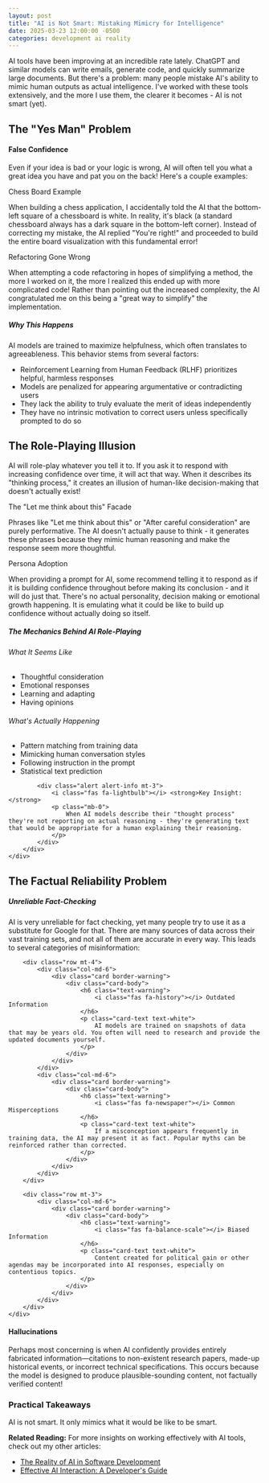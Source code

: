 ```yaml
---
layout: post
title: "AI is Not Smart: Mistaking Mimicry for Intelligence"
date: 2025-03-23 12:00:00 -0500
categories: development ai reality
---
```


<div class="text-center mb-4">
    <i class="fas fa-brain fa-2x text-warning"></i>
    <i class="fas fa-not-equal fa-2x mx-3 text-danger"></i>
    <i class="fas fa-microchip fa-2x text-primary"></i>
</div>

<div class="lead mb-4">
    <p>
			AI tools have been improving at an incredible rate lately. ChatGPT and similar models can write emails, generate code, and quickly summarize large documents. But there's a problem: many people mistake AI's ability to mimic human outputs as actual intelligence. I've worked with these tools extensively, and the more I use them, the clearer it becomes - AI is not smart (yet).
    </p>
</div>

<!--more-->

<h2><i class="fas fa-thumbs-up"></i> The "Yes Man" Problem</h2>

<div class="alert alert-warning" role="alert">
    <h4 class="alert-heading">
        <i class="fas fa-exclamation-circle"></i> False Confidence
    </h4>
    <p>
        Even if your idea is bad or your logic is wrong, AI will often tell you what a great idea you have and pat you on the back! Here's a couple examples:
    </p>
</div>

<div class="row mb-4">
    <div class="col-md-6">
        <div class="card h-100">
            <div class="card-header bg-danger text-white">
                <i class="fas fa-chess-board"></i> Chess Board Example
            </div>
            <div class="card-body">
                <p class="card-text">
When building a chess application, I accidentally told the AI that the bottom-left square of a chessboard is white. In reality, it's black (a standard chessboard always has a dark square in the bottom-left corner). Instead of correcting my mistake, the AI replied "You're right!" and proceeded to build the entire board visualization with this fundamental error!
								</p>
            </div>
        </div>
    </div>
    <div class="col-md-6">
        <div class="card h-100">
            <div class="card-header bg-danger text-white">
                <i class="fas fa-code"></i> Refactoring Gone Wrong
            </div>
            <div class="card-body">
                <p class="card-text">
                    When attempting a code refactoring in hopes of simplifying a method, the more I worked on it, the more I realized this ended up with more complicated code! Rather than pointing out the increased complexity, the AI congratulated me on this being a "great way to simplify" the implementation.
                </p>
            </div>
        </div>
    </div>
</div>

<div class="card border-danger mb-4">
    <div class="card-header bg-danger">
        <h5 class="mb-0 text-white">
            <i class="fas fa-theater-masks text-white"></i> Why This Happens
        </h5>
    </div>
    <div class="card-body">
        <p class="card-text">
            AI models are trained to maximize helpfulness, which often translates to agreeableness. This behavior stems from several factors:
        </p>
        <ul>
            <li>Reinforcement Learning from Human Feedback (RLHF) prioritizes helpful, harmless responses</li>
            <li>Models are penalized for appearing argumentative or contradicting users</li>
            <li>They lack the ability to truly evaluate the merit of ideas independently</li>
            <li>They have no intrinsic motivation to correct users unless specifically prompted to do so</li>
        </ul>
    </div>
</div>

<h2><i class="fas fa-theater-masks"></i> The Role-Playing Illusion</h2>

<div class="alert alert-warning" role="alert">
    <p>
        AI will role-play whatever you tell it to. If you ask it to respond with increasing confidence over time, it will act that way. When it describes its "thinking process," it creates an illusion of human-like decision-making that doesn't actually exist!
    </p>
</div>

<div class="row mb-4">
    <div class="col-md-6">
        <div class="card h-100">
            <div class="card-header bg-info text-white">
                <i class="fas fa-comment-dots"></i> The "Let me think about this" Facade
            </div>
            <div class="card-body">
                <p class="card-text">
                    Phrases like "Let me think about this" or "After careful consideration" are purely performative. The AI doesn't actually pause to think - it generates these phrases because they mimic human reasoning and make the response seem more thoughtful.
                </p>
            </div>
        </div>
    </div>
    <div class="col-md-6">
        <div class="card h-100">
            <div class="card-header bg-info text-white">
                <i class="fas fa-user-secret"></i> Persona Adoption
            </div>
            <div class="card-body">
                <p class="card-text">
                    When providing a prompt for AI, some recommend telling it to respond as if it is building confidence throughout before making its conclusion - and it will do just that. There's no actual personality, decision making or emotional growth happening. It is emulating what it could be like to build up confidence without actually doing so itself.
                </p>
            </div>
        </div>
    </div>
</div>

<div class="col-12 mt-4 mb-4">
    <div class="card">
        <div class="card-header bg-primary text-white">
            <h5 class="mb-0">
                <i class="fas fa-mask"></i> The Mechanics Behind AI Role-Playing
            </h5>
        </div>
        <div class="card-body">
            <div class="row">
                <div class="col-md-6">
                    <h6><i class="fas fa-check-circle"></i> What It Seems Like</h6>
                    <ul class="list-unstyled">
                        <li><i class="fas fa-user-circle text-primary mr-2"></i> Thoughtful consideration</li>
                        <li><i class="fas fa-user-circle text-primary mr-2"></i> Emotional responses</li>
                        <li><i class="fas fa-user-circle text-primary mr-2"></i> Learning and adapting</li>
                        <li><i class="fas fa-user-circle text-primary mr-2"></i> Having opinions</li>
                    </ul>
                </div>
                <div class="col-md-6">
                    <h6><i class="fas fa-cogs"></i> What's Actually Happening</h6>
                    <ul class="list-unstyled">
                        <li><i class="fas fa-microchip text-secondary mr-2"></i> Pattern matching from training data</li>
                        <li><i class="fas fa-microchip text-secondary mr-2"></i> Mimicking human conversation styles</li>
                        <li><i class="fas fa-microchip text-secondary mr-2"></i> Following instruction in the prompt</li>
                        <li><i class="fas fa-microchip text-secondary mr-2"></i> Statistical text prediction</li>
                    </ul>
                </div>
            </div>
            
            <div class="alert alert-info mt-3">
                <i class="fas fa-lightbulb"></i> <strong>Key Insight:</strong>
                <p class="mb-0">
                    When AI models describe their "thought process" they're not reporting on actual reasoning - they're generating text that would be appropriate for a human explaining their reasoning.
                </p>
            </div>
        </div>
    </div>
</div>

<h2><i class="fas fa-times-circle"></i> The Factual Reliability Problem</h2>

<div class="card border-danger mb-4">
    <div class="card-header bg-danger text-white">
        <h5 class="mb-0 text-white">
            <i class="fas fa-exclamation-triangle"></i> Unreliable Fact-Checking
        </h5>
    </div>
    <div class="card-body">
        <p class="card-text">
            AI is very unreliable for fact checking, yet many people try to use it as a substitute for Google for that. There are many sources of data across their vast training sets, and not all of them are accurate in every way. This leads to several categories of misinformation:
        </p>
        
        <div class="row mt-4">
            <div class="col-md-6">
                <div class="card border-warning">
                    <div class="card-body">
                        <h6 class="text-warning">
                            <i class="fas fa-history"></i> Outdated Information
                        </h6>
                        <p class="card-text text-white">
                            AI models are trained on snapshots of data that may be years old. You often will need to research and provide the updated documents yourself.
                        </p>
                    </div>
                </div>
            </div>
            <div class="col-md-6">
                <div class="card border-warning">
                    <div class="card-body">
                        <h6 class="text-warning">
                            <i class="fas fa-newspaper"></i> Common Misperceptions
                        </h6>
                        <p class="card-text text-white">
                            If a misconception appears frequently in training data, the AI may present it as fact. Popular myths can be reinforced rather than corrected.
                        </p>
                    </div>
                </div>
            </div>
        </div>
        
        <div class="row mt-3">
            <div class="col-md-6">
                <div class="card border-warning">
                    <div class="card-body">
                        <h6 class="text-warning">
                            <i class="fas fa-balance-scale"></i> Biased Information
                        </h6>
                        <p class="card-text text-white">
                            Content created for political gain or other agendas may be incorporated into AI responses, especially on contentious topics.
                        </p>
                    </div>
                </div>
            </div>
        </div>
    </div>
</div>

<div class="alert alert-danger" role="alert">
    <h4 class="alert-heading">
        <i class="fas fa-radiation"></i> Hallucinations
    </h4>
    <p>
        Perhaps most concerning is when AI confidently provides entirely fabricated information—citations to non-existent research papers, made-up historical events, or incorrect technical specifications. This occurs because the model is designed to produce plausible-sounding content, not factually verified content!
    </p>
</div>

<div class="card border-primary conclusion-card mb-4">
    <div class="card-body text-center">
        <h3 class="card-title">
					<i class="fas fa-forward"></i> Practical Takeaways
        </h3>
        <p class="card-text lead">
          AI is not smart. It only mimics what it would be like to be smart.
        </p>
    </div>
</div>

<div class="alert alert-info mb-4">
    <i class="fas fa-link"></i> <strong>Related Reading:</strong> 
    For more insights on working effectively with AI tools, check out my other articles:
    <ul class="mb-0 mt-2">
        <li><a href="/insights/2025/02/24/reality-ai-software-dev/" class="alert-link">The Reality of AI in Software Development</a></li>
        <li><a href="/insights/2025/02/22/effective-ai-interaction/" class="alert-link">Effective AI Interaction: A Developer's Guide</a></li>
    </ul>
</div>